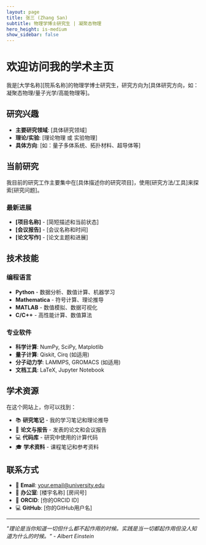 ```yaml
---
layout: page
title: 张三 (Zhang San)
subtitle: 物理学博士研究生 | 凝聚态物理
hero_height: is-medium
show_sidebar: false
---
```


# 欢迎访问我的学术主页

我是[大学名称][院系名称]的物理学博士研究生，研究方向为[具体研究方向，如：凝聚态物理/量子光学/高能物理等]。

## 研究兴趣

- **主要研究领域**: [具体研究领域]
- **理论/实验**: [理论物理 或 实验物理]
- **具体方向**: [如：量子多体系统、拓扑材料、超导体等]

## 当前研究

我目前的研究工作主要集中在[具体描述你的研究项目]，使用[研究方法/工具]来探索[研究问题]。

### 最新进展

- **[项目名称]** - [简短描述和当前状态]
- **[会议报告]** - [会议名称和时间]
- **[论文写作]** - [论文主题和进展]

## 技术技能

### 编程语言
- **Python** - 数据分析、数值计算、机器学习
- **Mathematica** - 符号计算、理论推导
- **MATLAB** - 数值模拟、数据可视化
- **C/C++** - 高性能计算、数值算法

### 专业软件
- **科学计算**: NumPy, SciPy, Matplotlib
- **量子计算**: Qiskit, Cirq (如适用)
- **分子动力学**: LAMMPS, GROMACS (如适用)
- **文档工具**: LaTeX, Jupyter Notebook

## 学术资源

在这个网站上，你可以找到：

- 📚 **研究笔记** - 我的学习笔记和理论推导
- 📄 **论文与报告** - 发表的论文和会议报告
- 💻 **代码库** - 研究中使用的计算代码
- 🎓 **学术资料** - 课程笔记和参考资料

## 联系方式

- 📧 **Email**: your.email@university.edu
- 🏫 **办公室**: [楼宇名称] [房间号]
- 📱 **ORCID**: [你的ORCID ID]
- 💻 **GitHub**: [你的GitHub用户名]

---

*"理论是当你知道一切但什么都不起作用的时候。实践是当一切都起作用但没人知道为什么的时候。" - Albert Einstein*
